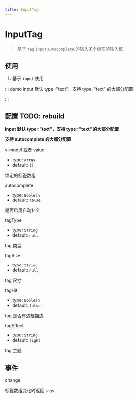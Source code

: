 ```yaml
---
title: InputTag
---
```


# InputTag

> 基于 `tag` `input` `autocomplete` 的输入多个标签的输入框

## 使用

1. 基于 `input` 使用

::: demo input 默认 type="text"，支持 type="text" 的大部分配置 <template> <pro-input-tag v-model="inputTags" placeholder="请输入内容,点击空格按键" @change="handleTagsChange" /> </template>

<script>
export default {
  data() {
    return {
      inputTags: []
    }
  },
  methods: {
    handleTagsChange(tags) {
      console.log(tags)
    }
  }
}
</script>

:::

## 配置 TODO: rebuild

**input 默认 type="text"，支持 type="text" 的大部分配置**

**支持 autocomplete 的大部分配置**

v-model 或者 value

- type: `Array`
- default: `[]`

绑定的标签数组

autocomplete

- type: `Boolean`
- default: `false`

是否启用自动补全

tagType

- type: `String`
- default: `null`

tag 类型

tagSize

- type: `String`
- default: `null`

tag 尺寸

tagHit

- type: `Boolean`
- default: `false`

tag 是否有边框描边

tagEffect

- type: `String`
- default: `light`

tag 主题

## 事件

change

标签数组变化时返回 `tags`
